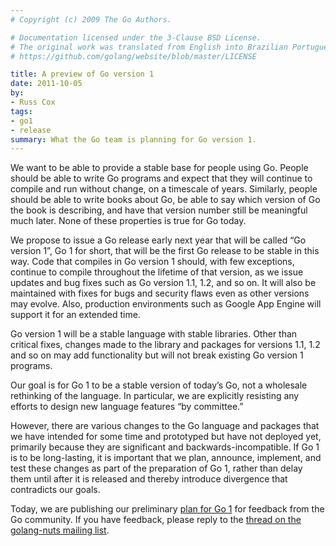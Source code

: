 ```yaml
---
# Copyright (c) 2009 The Go Authors.

# Documentation licensed under the 3-Clause BSD License.
# The original work was translated from English into Brazilian Portuguese.
# https://github.com/golang/website/blob/master/LICENSE

title: A preview of Go version 1
date: 2011-10-05
by:
- Russ Cox
tags:
- go1
- release
summary: What the Go team is planning for Go version 1.
---
```



We want to be able to provide a stable base for people using Go.
People should be able to write Go programs and expect that they will continue
to compile and run without change,
on a timescale of years.
Similarly, people should be able to write books about Go,
be able to say which version of Go the book is describing,
and have that version number still be meaningful much later.
None of these properties is true for Go today.

We propose to issue a Go release early next year that will be called “Go version 1”,
Go 1 for short, that will be the first Go release to be stable in this way.
Code that compiles in Go version 1 should,
with few exceptions, continue to compile throughout the lifetime of that version,
as we issue updates and bug fixes such as Go version 1.1, 1.2, and so on.
It will also be maintained with fixes for bugs and security flaws even as
other versions may evolve.
Also, production environments such as Google App Engine will support it
for an extended time.

Go version 1 will be a stable language with stable libraries.
Other than critical fixes, changes made to the library and packages for versions 1.1,
1.2 and so on may add functionality but will not break existing Go version 1 programs.

Our goal is for Go 1 to be a stable version of today’s Go,
not a wholesale rethinking of the language.
In particular, we are explicitly resisting any efforts to design new language
features “by committee.”

However, there are various changes to the Go language and packages that
we have intended for some time and prototyped but have not deployed yet,
primarily because they are significant and backwards-incompatible.
If Go 1 is to be long-lasting, it is important that we plan,
announce, implement, and test these changes as part of the preparation of Go 1,
rather than delay them until after it is released and thereby introduce
divergence that contradicts our goals.

Today, we are publishing our preliminary [plan for Go 1](https://docs.google.com/document/pub?id=1ny8uI-_BHrDCZv_zNBSthNKAMX_fR_0dc6epA6lztRE)
for feedback from the Go community.
If you have feedback, please reply to the [thread on the golang-nuts mailing list](http://groups.google.com/group/golang-nuts/browse_thread/thread/badc4f323431a4f6).
